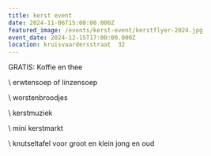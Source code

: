 ```yaml
---
title: kerst event
date: 2024-11-06T15:08:00.000Z
featured_image: /events/kerst-event/kerstflyer-2024.jpg
event_date: 2024-12-15T17:00:00.000Z
location: kruisvaardersstraat  32
---
```

GRATIS:    Koffie en thee

\    erwtensoep of linzensoep

\    worstenbroodjes

\    kerstmuziek

\    mini kerstmarkt

\    knutseltafel voor groot en klein jong en oud
